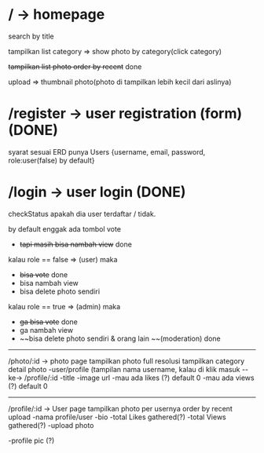 # / -> homepage

search by title

tampilkan list category => show photo by category(click category)

~~tampilkan list photo order by recent~~ done

upload => thumbnail photo(photo di tampilkan lebih kecil dari aslinya)

# /register -> user registration (form) (DONE)

syarat sesuai ERD punya Users
{username, email, password, role:user(false) by default}

# /login -> user login (DONE)

checkStatus apakah dia user terdaftar / tidak.

by default enggak ada tombol vote

- ~~tapi masih bisa nambah view~~ done

kalau role == false => (user) maka

- ~~bisa vote~~ done
- bisa nambah view
- bisa delete photo sendiri

kalau role == true => (admin) maka

- ~~ga bisa vote~~ done
- ga nambah view
- ~~bisa delete photo sendiri & orang lain ~~(moderation) done

---

/photo/:id -> photo page
tampilkan photo full resolusi
tampilkan category
detail photo
-user/profile (tampilan nama username, kalau di klik masuk --ke-> /profile/:id
-title
-image url
-mau ada likes (?) default 0
-mau ada views (?) default 0

---

/profile/:id -> User page
tampilkan photo per usernya order by recent upload
-nama profile/user
-bio
-total Likes gathered(?)
-total Views gathered(?)
-upload photo

-profile pic (?)

